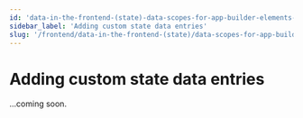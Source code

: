 ```yaml
---
id: 'data-in-the-frontend-(state)-data-scopes-for-app-builder-elements-adding-custom-state-data-entries'
sidebar_label: 'Adding custom state data entries'
slug: '/frontend/data-in-the-frontend-(state)/data-scopes-for-app-builder-elements/adding-custom-state-data-entries'
---
```


# Adding custom state data entries

...coming soon.
